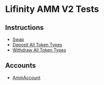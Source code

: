 # Lifinity AMM V2 Tests

## Instructions

- [Swap](https://solscan.io/tx/56YSiMpQDucLTw9dgxNrkDG16cvSfJQ7w2C6avYXHzJrpGJA6a4DsjztoJxS9faPJYoDVBJ8Xfwkzp98bRKZ3hJ5)
- [Deposit All Token Types](https://solscan.io/tx/3NHZdi8C5tw4JyyhC7toJwCcwAPZ8VEhUgZAZyMs67K3tgGYQfJhMhKgktpzcETVMwyMbTZr9oqUDTFrtDuWntmB)
- [Withdraw All Token Types](https://solscan.io/tx/4gHdQKx436RBEX58fdLUpGqJ6L1FJDV6s2S8oLdQqsCDoVRA1kHEHeUFB1Af3UtC7bJmS9MbJ8n7osZkon8DiaWE)

## Accounts

- [AmmAccount](https://solscan.io/account/8Eutqc134NDhXDwXitJiAeHkVAkNro9psgbmPzgYDZLe)